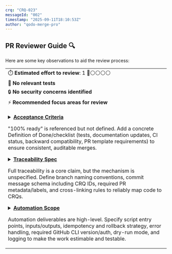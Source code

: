 ```yaml
---
crq: "CRQ-023"
messageId: "002"
timestamp: "2025-09-11T18:10:53Z"
author: "qodo-merge-pro"
---
```


## PR Reviewer Guide 🔍

Here are some key observations to aid the review process:

<table>
<tr><td>⏱️&nbsp;<strong>Estimated effort to review</strong>: 1 🔵⚪⚪⚪⚪</td></tr>
<tr><td>🧪&nbsp;<strong>No relevant tests</strong></td></tr>
<tr><td>🔒&nbsp;<strong>No security concerns identified</strong></td></tr>
<tr><td>⚡&nbsp;<strong>Recommended focus areas for review</strong><br><br>

<details><summary><a href='https://github.com/meta-introspector/git-submodules-rs-nix/pull/2/files#diff-6ab5d8c051e69b2564e739f4908f728b267fe4282499d6dca9982fb6e1ee81c8R16-R16'><strong>Acceptance Criteria</strong></a>

"100% ready" is referenced but not defined. Add a concrete Definition of Done/checklist (tests, documentation updates, CI status, backward compatibility, PR template requirements) to ensure consistent, auditable merges.
</summary>

```markdown
*   Establishing clear criteria for what constitutes a "100% ready" feature for merging, as per `CRQ-022`.

```

</details>

<details><summary><a href='https://github.com/meta-introspector/git-submodules-rs-nix/pull/2/files#diff-00f2adf174fa6ab1e651e13e270b1648fe016faa8a0eabf1d4b3b7e739a1b03aR19-R22'><strong>Traceability Spec</strong></a>

Full traceability is a core claim, but the mechanism is unspecified. Define branch naming conventions, commit message schema including CRQ IDs, required PR metadata/labels, and cross-linking rules to reliably map code to CRQs.
</summary>

```markdown
1.  **CRQ-Driven System Genesis:** Every part of the system, including its initial setup and core functionalities, will be defined by a CRQ. This means that the "bootstrap" of the system is not a monolithic process but a sequence of CRQ-defined steps.
2.  **Refactoring into CRQ-Branches:** All existing code will undergo a systematic refactoring process. Each distinct feature, component, or logical unit will be isolated and encapsulated within its own Git branch, directly associated with a specific CRQ. This adheres to the "each branch is a CRQ is the system" philosophy.
3.  **Step-by-Step, Safe Construction:** By breaking down the system into CRQ-sized, branch-encapsulated units, we enable a highly granular, auditable, and safe construction process. Each merged PR (representing a completed CRQ-branch) incrementally builds the system.
4.  **100% Readiness for Merge:** A branch (and its associated CRQ) will only be considered ready for merge when its encapsulated feature is 100% complete, tested, and aligned with the system's overall architecture and quality standards.
```

</details>

<details><summary><a href='https://github.com/meta-introspector/git-submodules-rs-nix/pull/2/files#diff-6ab5d8c051e69b2564e739f4908f728b267fe4282499d6dca9982fb6e1ee81c8R18-R31'><strong>Automation Scope</strong></a>

Automation deliverables are high-level. Specify script entry points, inputs/outputs, idempotency and rollback strategy, error handling, required GitHub CLI version/auth, dry-run mode, and logging to make the work estimable and testable.
</summary>

```markdown
2.  **Automation Script Development:**
    *   Developing shell scripts (or other suitable automation) to assist in the refactoring process. These scripts will aim to:
        *   Automate the creation of new branches for each refactoring CRQ.
        *   Facilitate the migration of existing code into these new, CRQ-specific branches.
        *   Assist in the creation of Pull Requests for these refactoring branches.
        *   Potentially integrate with existing tools like `gh cli` to manage the workflow.

This effort will ensure that all future development, including the refactoring of legacy code, adheres to the principle of "each additional change to be in its own branch," thereby constructing the system in a step-by-step and safe manner.

### Expected Outcome

*   A detailed plan for refactoring the existing codebase into CRQ-driven branches.
*   A set of automation scripts that reduce manual effort in branch creation, code migration, and PR management for refactoring tasks.
*   Clear guidelines for future development to ensure adherence to the "Bootstrap CRQ Hypothesis."
```

</details>

</td></tr>
</table>
